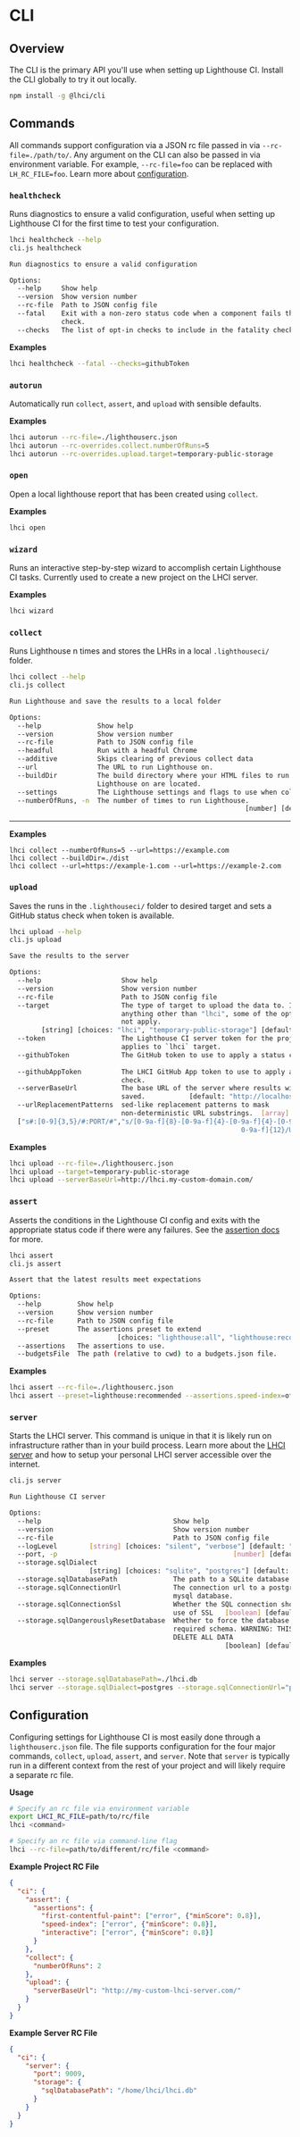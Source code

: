 # CLI

## Overview

The CLI is the primary API you'll use when setting up Lighthouse CI. Install the CLI globally to try it out locally.

```bash
npm install -g @lhci/cli
```

## Commands

All commands support configuration via a JSON rc file passed in via `--rc-file=./path/to/`. Any argument on the CLI can also be passed in via environment variable. For example, `--rc-file=foo` can be replaced with `LH_RC_FILE=foo`. Learn more about [configuration](#configuration).

### `healthcheck`

Runs diagnostics to ensure a valid configuration, useful when setting up Lighthouse CI for the first time to test your configuration.

```bash
lhci healthcheck --help
cli.js healthcheck

Run diagnostics to ensure a valid configuration

Options:
  --help     Show help                                                 [boolean]
  --version  Show version number                                       [boolean]
  --rc-file  Path to JSON config file
  --fatal    Exit with a non-zero status code when a component fails the status
             check.                                                    [boolean]
  --checks   The list of opt-in checks to include in the fatality check. [array]
```

**Examples**

```bash
lhci healthcheck --fatal --checks=githubToken
```

### `autorun`

Automatically run `collect`, `assert`, and `upload` with sensible defaults.

**Examples**

```bash
lhci autorun --rc-file=./lighthouserc.json
lhci autorun --rc-overrides.collect.numberOfRuns=5
lhci autorun --rc-overrides.upload.target=temporary-public-storage
```

### `open`

Open a local lighthouse report that has been created using `collect`.

**Examples**

```bash
lhci open
```

### `wizard`

Runs an interactive step-by-step wizard to accomplish certain Lighthouse CI tasks. Currently used to create a new project on the LHCI server.

**Examples**

```bash
lhci wizard
```

### `collect`

Runs Lighthouse n times and stores the LHRs in a local `.lighthouseci/` folder.

```bash
lhci collect --help
cli.js collect

Run Lighthouse and save the results to a local folder

Options:
  --help              Show help                                        [boolean]
  --version           Show version number                              [boolean]
  --rc-file           Path to JSON config file
  --headful           Run with a headful Chrome                        [boolean]
  --additive          Skips clearing of previous collect data          [boolean]
  --url               The URL to run Lighthouse on.
  --buildDir          The build directory where your HTML files to run
                      Lighthouse on are located.
  --settings          The Lighthouse settings and flags to use when collecting
  --numberOfRuns, -n  The number of times to run Lighthouse.
                                                           [number] [default: 3]
```

---

**Examples**

```
lhci collect --numberOfRuns=5 --url=https://example.com
lhci collect --buildDir=./dist
lhci collect --url=https://example-1.com --url=https://example-2.com
```

### `upload`

Saves the runs in the `.lighthouseci/` folder to desired target and sets a GitHub status check when token is available.

```bash
lhci upload --help
cli.js upload

Save the results to the server

Options:
  --help                    Show help                                  [boolean]
  --version                 Show version number                        [boolean]
  --rc-file                 Path to JSON config file
  --target                  The type of target to upload the data to. If set to
                            anything other than "lhci", some of the options will
                            not apply.
        [string] [choices: "lhci", "temporary-public-storage"] [default: "lhci"]
  --token                   The Lighthouse CI server token for the project, only
                            applies to `lhci` target.                   [string]
  --githubToken             The GitHub token to use to apply a status check.
                                                                        [string]
  --githubAppToken          The LHCI GitHub App token to use to apply a status
                            check.                                      [string]
  --serverBaseUrl           The base URL of the server where results will be
                            saved.           [default: "http://localhost:9001/"]
  --urlReplacementPatterns  sed-like replacement patterns to mask
                            non-deterministic URL substrings.  [array] [default:
  ["s#:[0-9]{3,5}/#:PORT/#","s/[0-9a-f]{8}-[0-9a-f]{4}-[0-9a-f]{4}-[0-9a-f]{4}-[
                                                          0-9a-f]{12}/UUID/ig"]]
```

**Examples**

```bash
lhci upload --rc-file=./lighthouserc.json
lhci upload --target=temporary-public-storage
lhci upload --serverBaseUrl=http://lhci.my-custom-domain.com/
```

### `assert`

Asserts the conditions in the Lighthouse CI config and exits with the appropriate status code if there were any failures. See the [assertion docs](./docs/assertions.md) for more.

```bash
lhci assert
cli.js assert

Assert that the latest results meet expectations

Options:
  --help         Show help                                             [boolean]
  --version      Show version number                                   [boolean]
  --rc-file      Path to JSON config file
  --preset       The assertions preset to extend
                           [choices: "lighthouse:all", "lighthouse:recommended"]
  --assertions   The assertions to use.
  --budgetsFile  The path (relative to cwd) to a budgets.json file.
```

**Examples**

```bash
lhci assert --rc-file=./lighthouserc.json
lhci assert --preset=lighthouse:recommended --assertions.speed-index=off
```

### `server`

Starts the LHCI server. This command is unique in that it is likely run on infrastructure rather than in your build process. Learn more about the [LHCI server](./server.md) and how to setup your personal LHCI server accessible over the internet.

```bash
cli.js server

Run Lighthouse CI server

Options:
  --help                                 Show help                     [boolean]
  --version                              Show version number           [boolean]
  --rc-file                              Path to JSON config file
  --logLevel        [string] [choices: "silent", "verbose"] [default: "verbose"]
  --port, -p                                            [number] [default: 9001]
  --storage.sqlDialect
                    [string] [choices: "sqlite", "postgres"] [default: "sqlite"]
  --storage.sqlDatabasePath              The path to a SQLite database on disk.
  --storage.sqlConnectionUrl             The connection url to a postgres or
                                         mysql database.
  --storage.sqlConnectionSsl             Whether the SQL connection should force
                                         use of SSL   [boolean] [default: false]
  --storage.sqlDangerouslyResetDatabase  Whether to force the database to the
                                         required schema. WARNING: THIS WILL
                                         DELETE ALL DATA
                                                      [boolean] [default: false]
```

**Examples**

```bash
lhci server --storage.sqlDatabasePath=./lhci.db
lhci server --storage.sqlDialect=postgres --storage.sqlConnectionUrl="postgres://user@localhost/lighthouse_ci_db"
```

## Configuration

Configuring settings for Lighthouse CI is most easily done through a `lighthouserc.json` file. The file supports configuration for the four major commands, `collect`, `upload`, `assert`, and `server`. Note that `server` is typically run in a different context from the rest of your project and will likely require a separate rc file.

**Usage**

```bash
# Specify an rc file via environment variable
export LHCI_RC_FILE=path/to/rc/file
lhci <command>

# Specify an rc file via command-line flag
lhci --rc-file=path/to/different/rc/file <command>
```

**Example Project RC File**

```json
{
  "ci": {
    "assert": {
      "assertions": {
        "first-contentful-paint": ["error", {"minScore": 0.8}],
        "speed-index": ["error", {"minScore": 0.8}],
        "interactive": ["error", {"minScore": 0.8}]
      }
    },
    "collect": {
      "numberOfRuns": 2
    },
    "upload": {
      "serverBaseUrl": "http://my-custom-lhci-server.com/"
    }
  }
}
```

**Example Server RC File**

```json
{
  "ci": {
    "server": {
      "port": 9009,
      "storage": {
        "sqlDatabasePath": "/home/lhci/lhci.db"
      }
    }
  }
}
```
